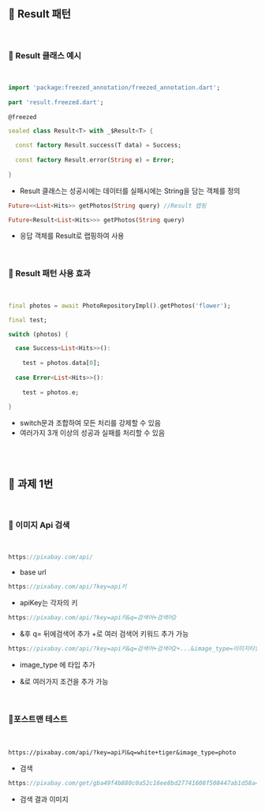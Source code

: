 ## 📖 Result 패턴
<br>


### 📄 Result  클래스 예시
<br>


```dart
import 'package:freezed_annotation/freezed_annotation.dart';  
  
part 'result.freezed.dart';  
  
@freezed  

sealed class Result<T> with _$Result<T> {  

  const factory Result.success(T data) = Success;  
  
  const factory Result.error(String e) = Error;  
  
}
```
- Result 클래스는 성공시에는 데이터를 실패시에는 String을 담는 객체를 정의


```dart
Future<<List<Hits>> getPhotos(String query) //Result 랩핑

Future<Result<List<Hits>>> getPhotos(String query)
```
- 응답 객체를 Result로 랩핑하여 사용
<br>

### 📄 Result 패턴 사용 효과
<br>

```dart
final photos = await PhotoRepositoryImpl().getPhotos('flower');  

final test;  

switch (photos) {  

  case Success<List<Hits>>():  
  
    test = photos.data[0];  
    
  case Error<List<Hits>>():  
  
    test = photos.e;  
    
}
```
- switch문과 조합하여 모든 처리를 강제할 수 있음
- 여러가지 3개 이상의 성공과 실패를 처리할 수 있음
<br>
<br>

## 📖 과제 1번
<br>

### 📄 이미지 Api 검색
<br>


```dart
https://pixabay.com/api/
```
- base url

```dart
https://pixabay.com/api/?key=api키
```
- apiKey는 각자의 키

```dart
https://pixabay.com/api/?key=api키&q=검색어+검색어2
```
- &후 q= 뒤에검색어 추가 +로 여러 검색어 키워드 추가 가능

```dart
https://pixabay.com/api/?key=api키&q=검색어+검색어2+...&image_type=이미지타입
```
- image_type 에 타입 추가

- &로 여러가지 조건을 추가 가능
<br>

### 📄포스트맨 테스트
<br>


```
https://pixabay.com/api/?key=api키&q=white+tiger&image_type=photo
```
- 검색 

```dart
https://pixabay.com/get/gba49f4b880c0a52c16ee8bd27741608f508447ab1d58a4b27860a00317a3c266827b007abda4db277c548a390dff118d2b468a180aa798774b7b06952afa178f_640.jpg
```
- 검색 결과 이미지
